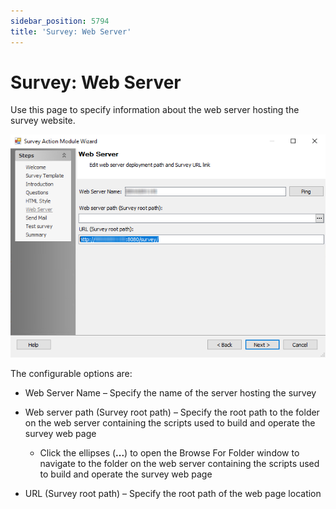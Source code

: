 ```yaml
---
sidebar_position: 5794
title: 'Survey: Web Server'
---
```


# Survey: Web Server

Use this page to specify information about the web server hosting the survey website.

![Survey Action Module Wizard Web Server page](../../../../../../../static/images/AccessAnalyzer_12.0/Content/Resources/Images/EnterpriseAuditor/Admin/Action/Survey/WebServer.png "Survey Action Module Wizard Web Server page")

The configurable options are:

* Web Server Name – Specify the name of the server hosting the survey
* Web server path (Survey root path) – Specify the root path to the folder on the web server containing the scripts used to build and operate the survey web page

  * Click the ellipses (**...**) to open the Browse For Folder window to navigate to the folder on the web server containing the scripts used to build and operate the survey web page
* URL (Survey root path) – Specify the root path of the web page location